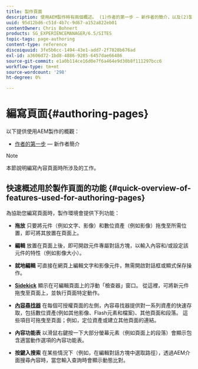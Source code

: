 ```yaml
---
title: 製作頁面
description: 使用AEM製作時有兩個概述。 (1)作者的第一步 — 新作者的簡介，以及(2)製作頁面快速指南 — 主要動作的快速指南（高階）。
uuid: 95d12bd6-c51d-4b7c-9d67-a152a822eb01
contentOwner: Chris Bohnert
products: SG_EXPERIENCEMANAGER/6.5/SITES
topic-tags: page-authoring
content-type: reference
discoiquuid: 3fe5b6cc-1494-43e1-add7-2f7828b676ad
exl-id: a3606d72-1bd8-4886-9285-6457dae66486
source-git-commit: e1a0b114ce16d0e7f6a464e9d30b8f111297bcc6
workflow-type: tm+mt
source-wordcount: '298'
ht-degree: 0%

---
```


# 編寫頁面{#authoring-pages}

以下提供使用AEM製作的概觀：

* [作者的第一步](/help/sites-classic-ui-authoring/classic-page-author-first-steps.md)  — 新作者簡介

>[!NOTE]
>
>本節說明編寫內容頁面時所涉及的工作。 <!-- There are many additional features closely related to page authoring, these are covered under [Site and Page Features](/sites-classic-ui-authoring/classic-feature.md). -->

## 快速概述用於製作頁面的功能 {#quick-overview-of-features-used-for-authoring-pages}

為協助您編寫頁面時，製作環境會提供下列功能：

* **拖放**
只要將元件（例如文字、影像）和數位資產（例如影像）拖曳至所需位置，即可將其放置在頁面上。

* **編輯**
放置在頁面上後，即可開啟元件專屬對話方塊，以輸入內容和/或設定該元件的特性（例如影像大小）。

* **就地編輯**
可直接在網頁上編輯文字和影像元件，無需開啟對話框或顯式保存操作。

* **[Sidekick](/help/sites-classic-ui-authoring/classic-page-author-env-tools.md#sidekickclassicui)**
顯示在可編輯頁面上的浮動「檢查器」窗口。 從這裡，可將新元件拖曳至頁面上，並執行頁面特定動作。

* **[內容尋找器](/help/sites-classic-ui-authoring/classic-page-author-env-tools.md#thecontentfinderclassicui)**
在每個可授權頁面的左側，內容尋找器提供對一系列資產的快速存取，包括數位資產(例如其他影像、Flash元素和檔案)、其他頁面和段落。 這些項目可拖曳至頁面；例如，定位資產或建立其他頁面的連結。

* **內容功能表**
以滑鼠右鍵按一下大部分螢幕元素（例如頁面上的段落）會顯示包含適當動作選項的內容功能表。

* **按鍵入搜索**
在某些情況下（例如，在編輯對話方塊中選取路徑），透過AEM介面搜尋內容時，當您輸入查詢時會顯示動態比對。
